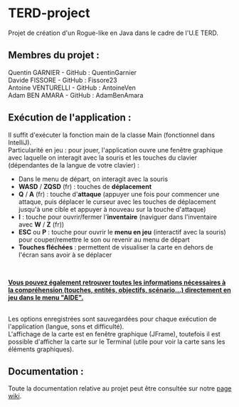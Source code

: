 # TERD-project
Projet de création d'un Rogue-like en Java dans le cadre de l'U.E TERD.


## Membres du projet : 
Quentin GARNIER - GitHub : QuentinGarnier  
Davide FISSORE - GitHub : Fissore23  
Antoine VENTURELLI - GitHub : AntoineVen  
Adam BEN AMARA - GitHub : AdamBenAmara  


## Exécution de l'application :
Il suffit d'exécuter la fonction main de la classe Main (fonctionnel dans IntelliJ).  
Particularité en jeu : pour jouer, l'application ouvre une fenêtre graphique avec laquelle on interagit avec la souris et les touches du clavier (dépendantes de la langue de votre clavier) :  
- Dans le menu de départ, on interagit avec la souris  
- **WASD** / **ZQSD** (fr) : touches de **déplacement**  
- **Q** / **A** (fr) : touche d'**attaque** (appuyer une fois pour commencer une attaque, puis déplacer le curseur avec les touches de déplacement jusqu'à une cible et appuyer à nouveau sur la touche d'attaque)  
- **I** : touche pour ouvrir/fermer l'**inventaire** (naviguer dans l'inventaire avec **W** / **Z** (fr))  
- **ESC** ou **P** : touche pour ouvrir le **menu en jeu** (interactif avec la souris) pour couper/remettre le son ou revenir au menu de départ  
- **Touches fléchées** : permettent de visualiser la carte en dehors de l'écran sans avoir à se déplacer  
<br /> 

<ins>**Vous pouvez également retrouver toutes les informations nécessaires à la compréhension (touches, entités, objectifs, scénario...) directement en jeu dans le menu "AIDE".**</ins>  

<br /> 
Les options enregistrées sont sauvegardées pour chaque exécution de l'application (langue, sons et difficulté).  

<br />
L'affichage de la carte est en fenêtre graphique (JFrame), toutefois il est possible d'afficher la carte sur le Terminal (utile pour voir la carte sans les éléments graphiques).


## Documentation :
Toute la documentation relative au projet peut être consultée sur notre [page wiki](https://github.com/QuentinGarnier/TERD-project/wiki).
